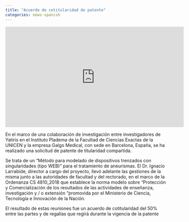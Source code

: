 ```yaml
---
title: "Acuerdo de cotitularidad de patente"
categories: news-spanish
---
```


<iframe width="560" height="315" src="https://www.youtube.com/embed/WAPHBQcLNTo" frameborder="0" allow="accelerometer; autoplay; clipboard-write; encrypted-media; gyroscope; picture-in-picture" allowfullscreen></iframe>

En el marco de una colaboración de investigación entre investigadores de Yatiris en el Instituto Pladema de la Facultad de Ciencias Exactas de la UNICEN y la empresa Galgo Medical, con sede en Barcelona, España, se ha realizado una solicitud de patente de titularidad compartida.
 
Se trata de un “Método para modelado de dispositivos trenzados con singularidades (tipo WEB)” para el tratamiento de aneurismas. El Dr. Ignacio Larrabide, director a cargo del proyecto, llevó adelante las gestiones de la misma junto a las autoridades de facultad y del rectorado, en el marco de la Ordenanza CS 4810_2018 que establece la norma modelo sobre “Protección y Comercialización de los resultados de las actividades de enseñanza, investigación y / o extensión ”promovida por el Ministerio de Ciencia, Tecnología e Innovación de la Nación.
 
El resultado de estas reuniones fue un acuerdo de cotitularidad del 50% entre las partes y de regalías que regirá durante la vigencia de la patente